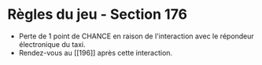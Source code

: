 # Règles du jeu - Section 176

- Perte de 1 point de CHANCE en raison de l'interaction avec le répondeur électronique du taxi.
- Rendez-vous au [[196]] après cette interaction.